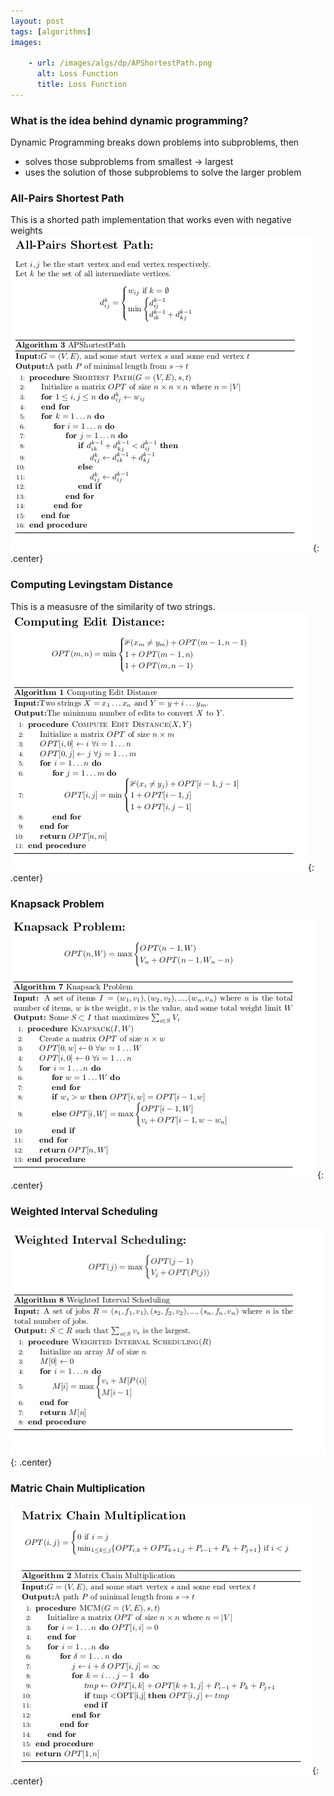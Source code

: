 ```yaml
---
layout: post
tags: [algorithms]
images:

    - url: /images/algs/dp/APShortestPath.png
      alt: Loss Function
      title: Loss Function
---
```


### What is the idea behind dynamic programming?
Dynamic Programming breaks down problems into subproblems, then 
+ solves those subproblems from smallest -> largest
+ uses the solution of those subproblems to solve the larger problem
<!--more-->

### All-Pairs Shortest Path
This is a shorted path implementation that works even with negative weights
![sp](/images/algs/dp/APShortestPath.png){: .center}

### Computing Levingstam Distance
This is a measusre of the similarity of two strings.
![ces](/images/algs/dp/ComputingEditDistance.png){: .center}

### Knapsack Problem
![ces](/images/algs/dp/KnapsackProblem.png){: .center}

### Weighted Interval Scheduling
![wis](/images/algs/dp/WeightedIntervalScheduling.png){: .center}

### Matric Chain Multiplication
![ces](/images/algs/dp/MatrixChainMultiplication.png){: .center}
